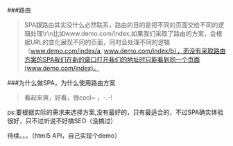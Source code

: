 ###路由
   
>SPA跟路由其实没什么必然联系，路由的目的是把不同的页面交给不同的逻辑处理\r\n比如www.demo.com/index,如果我们采取了路由的方案，会根据URL的变化展现不同的页面，同时会处理不同的逻辑（www.demo.com/index/a, www.demo.com/index/b），而没有采取路由方案的SPA我们在新的窗口打开我们的地址时只能看到同一个页面(www.demo.com/index)。

###为什么做SPA，为什么使用路由方案
   
>看起来爽，好看，很cool~ ，-.-! 

ps:要根据实际的需求来选择方案,没有最好的，只有最适合的，不过SPA确实体验很好，只不过听说不好搞SEO（没搞过）
   
待续。。。（html5 API，自己实现个demo）